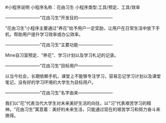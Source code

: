 #小程序说明
小程序名称：花由习生
小程序类型:工具/预定、工具/效率

————————“花由习生”开发目的————————

“花由习生”小程序主要通过“养花”给予用户一定奖励，让用户在日常生活中放下手机，帮助用户提升学习效率或办公效率。

————————“花由习生”主要功能————————

Mine自习室预定、“养花”、学习计划以及学习札记的记录。

————————“花由习生”目标用户————————

以当今社会，长期依赖手机，课堂上不能够专注学习，容易忘记学习计划以及课堂笔记，没有好的学习环境的大学生为目标用户。

————————“花由习生”名字由来————————

我们以“花”代表当代大学生对未来美好生活的向往，以“习”代表艰苦学习的精神。“花由习生”寓意着：美好的未来生活，只能通过现在的艰苦学习和努力奋斗来换得。 
